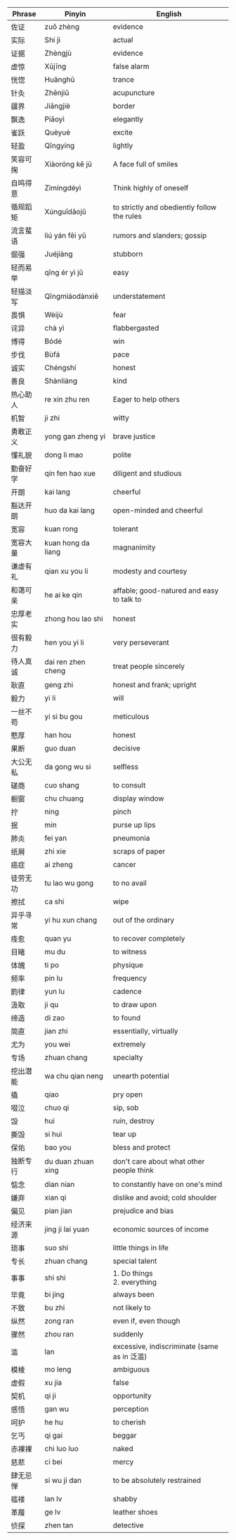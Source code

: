 | Phrase   | Pinyin             | English                                     |
|----------|--------------------|---------------------------------------------|
| 佐证     | zuǒ zhèng          | evidence                                    |
| 实际     | Shí jì             | actual                                      |
| 证据     | Zhèngjù            | evidence                                    |
| 虚惊     | Xūjīng             | false alarm                                 |
| 恍惚     | Huǎnghū            | trance                                      |
| 针灸     | Zhēnjiǔ            | acupuncture                                 |
| 疆界     | Jiāngjiè           | border                                      |
| 飘逸     | Piāoyì             | elegantly                                   |
| 雀跃     | Quèyuè             | excite                                      |
| 轻盈     | Qīngyíng           | lightly                                     |
| 笑容可掬 | Xiàoróng kě jū     | A face full of smiles                       |
| 自鸣得意 | Zìmíngdéyì         | Think highly of oneself                     |
| 循规蹈矩 | Xúnguīdǎojǔ        | to strictly and obediently follow the rules |
| 流言蜚语 | liú yán fēi yǔ     | rumors and slanders; gossip                 |
| 倔强     | Juéjiàng           | stubborn                                    |
| 轻而易举 | qīng ér yì jǔ      | easy                                        |
| 轻描淡写 | Qīngmiáodànxiě     | understatement                              |
| 畏惧     | Wèijù              | fear                                        |
| 诧异     | chà yì             | flabbergasted                               |
| 博得     | Bódé               | win                                         |
| 步伐     | Bùfá               | pace                                        |
| 诚实     | Chéngshí           | honest                                      |
| 善良     | Shànliáng          | kind                                        |
| 热心助人 | re xin zhu ren     | Eager to help others                        |
| 机智     | ji zhi             | witty                                       |
| 勇敢正义 | yong gan zheng yi  | brave justice                               |
| 懂礼貌   | dong li mao        | polite                                      |
| 勤奋好学 | qin fen hao xue    | diligent and studious                       |
| 开朗     | kai lang           | cheerful                                    |
| 豁达开朗 | huo da kai lang    | open-minded and cheerful                    |
| 宽容     | kuan rong          | tolerant                                    |
| 宽容大量 | kuan hong da liang | magnanimity                                 |
| 谦虚有礼 | qian xu you li     | modesty and courtesy                        |
| 和蔼可亲 | he ai ke qin       | affable; good-natured and easy to talk to   |
| 忠厚老实 | zhong hou lao shi  | honest                                      |
| 很有毅力 | hen you yi li      | very perseverant                            |
| 待人真诚 | dai ren zhen cheng | treat people sincerely                      |
| 耿直     | geng zhi           | honest and frank; upright                   |
| 毅力     | yi li              | will                                        |
| 一丝不苟 | yi si bu gou       | meticulous                                  |
| 憨厚     | han hou            | honest                                      |
| 果断     | guo duan           | decisive                                    |
| 大公无私 | da gong wu si      | selfless                                    |
| 磋商     | cuo shang          | to consult                                  |
| 橱窗     | chu chuang         | display window                              |
| 拧       | ning               | pinch                                       |
| 抿       | min                | purse up lips                               |
| 肺炎     | fei yan            | pneumonia                                   |
| 纸屑     | zhi xie            | scraps of paper                             |
| 癌症     | ai zheng           | cancer                                      |
| 徒劳无功 | tu lao wu gong     | to no avail                                 |
| 擦拭     | ca shi             | wipe                                        |
| 异乎寻常 | yi hu xun chang    | out of the ordinary                         |
| 痊愈     | quan yu            | to recover completely                       |
| 目睹     | mu du              | to witness                                  |
| 体魄     | ti po              | physique                                    |
| 频率     | pin lu             | frequency                                   |
| 韵律     | yun lu             | cadence                                     |
| 汲取     | ji qu              | to draw upon                                |
| 缔造     | di zao             | to found                                    |
| 简直     | jian zhi           | essentially, virtually                      |
| 尤为     | you wei            | extremely                                   |
| 专场     | zhuan chang        | specialty                                   |
| 挖出潜能 | wa chu qian neng   | unearth potential                           |
| 撬       | qiao               | pry open                                    |
| 啜泣     | chuo qi            | sip, sob                                    |
| 毁       | hui                | ruin, destroy                               |
| 撕毁     | si hui             | tear up                                     |
| 保佑     | bao you            | bless and protect                           |
| 独断专行 | du duan zhuan xing | don't care about what other people think    |
| 惦念     | dian nian          | to constantly have on one's mind            |
| 嫌弃     | xian qi            | dislike and avoid; cold shoulder            |
| 偏见     | pian jian          | prejudice and bias                          |
| 经济来源 | jing ji lai yuan   | economic sources of income                  |
| 琐事     | suo shi            | little things in life                       |
| 专长     | zhuan chang        | special talent                              |
| 事事     | shi shi            | 1. Do things </br>2. everything             |
| 毕竟     | bi jing            | always been                                 |
| 不致     | bu zhi             | not likely to                               |
| 纵然     | zong ran           | even if, even though                        |
| 骤然     | zhou ran           | suddenly                                    |
| 滥       | lan                | excessive, indiscriminate (same as in 泛滥) |
| 模棱     | mo leng            | ambiguous                                   |
| 虚假     | xu jia             | false                                       |
| 契机     | qi ji              | opportunity                                 |
| 感悟     | gan wu             | perception                                  |
| 呵护     | he hu              | to cherish                                  |
| 乞丐     | qi gai             | beggar                                      |
| 赤裸裸   | chi luo luo        | naked                                       |
| 慈悲     | ci bei             | mercy                                       |
| 肆无忌惮 | si wu ji dan       | to be absolutely restrained                 |
| 褴褛     | lan lv             | shabby                                      |
| 革履     | ge lv              | leather shoes                               |
| 侦探     | zhen tan           | detective                                   |
